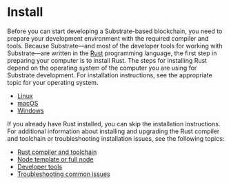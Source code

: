 # Install

Before you can start developing a Substrate-based blockchain, you need to prepare your development environment with the required compiler and tools.
Because Substrate—and most of the developer tools for working with Substrate—are written in the [Rust](https://www.rust-lang.org/) programming language, the first step in preparing your computer is to install Rust.
The steps for installing Rust depend on the operating system of the computer you are using for Substrate development.
For installation instructions, see the appropriate topic for your operating system.

* [Linux](./linux.md)
* [macOS](./macos.md)
* [Windows](./windows.md)

If you already have Rust installed, you can skip the installation instructions.
For additional information about installing and upgrading the Rust compiler and toolchain or troubleshooting installation issues, see the following topics:

* [Rust compiler and toolchain](./rust-builds.md)
* [Node template or full node]()
* [Developer tools](./other-tools.md)
* [Troubleshooting common issues](./troubleshooting.md)